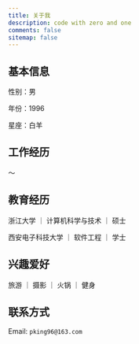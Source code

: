 ```yaml
---
title: 关于我
description: code with zero and one
comments: false
sitemap: false
---
```


## 基本信息
性别：男

年份：1996

星座：白羊

## 工作经历
～

## 教育经历
浙江大学 ｜ 计算机科学与技术 ｜ 硕士

西安电子科技大学 ｜ 软件工程 ｜ 学士

## 兴趣爱好
旅游 ｜ 摄影 ｜ 火锅 ｜ 健身

## 联系方式
Email: `pking96@163.com`

